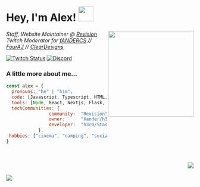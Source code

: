 <h1> Hey, I'm Alex! <img src="https://cdn.discordapp.com/emojis/950042987889561610.webp" width="40"></h1>
<img align='right' src="https://i.imgur.com/mBtjO7J.png" width="230">
<p>
	<em>
	Staff, Website Maintainer @ <a href="https://revi.cc/">Revision</a><br>
	Twitch Moderator for <a href="https://twitch.tv/fANDERCS/">fANDERCS</a> // <a href="https://twitch.tv/FourAJ/">FourAJ</a> // <a href="https://twitch.tv/ClearDesigns/">ClearDesigns</a><br>
	</em>
</p>


[![Twitch Status](https://img.shields.io/twitch/status/morfixx?color=8e42fe&label=MORFIXX&logo=twitch&logoColor=fff&style=for-the-badge)](https://twitch.tv/morfixx)
[![Discord](https://img.shields.io/discord/619835916139364383?label=Revision%20&logo=discord&logoColor=fff&style=for-the-badge)](https://discord.gg/962y4pU)



### A little more about me...  

```javascript
const alex = {
  pronouns: "he" | "him",
  code: [Javascript, Typescript, HTML, CSS, Python, Go, Bash],
  tools: [Node, React, Nextjs, Flask, Tailwind, Docker],
  techCommunities: {
				community:	"Revision",
				owner:		"Xander/h3r0",
				developer: 	"h3r0/Stasium"
			},
 hobbies: ["cinema", "camping", "socialising", "extreme sports"]
}
```
<br>
<br>
<img align="right" src="https://morfixx-stats.vercel.app/api/top-langs/?username=nahsystemu&theme=gotham">
<br>
<br>
<img align="left" src="https://morfixx-stats.vercel.app/api?username=nahsystemu&show_icons=true&theme=gotham">
<br>
